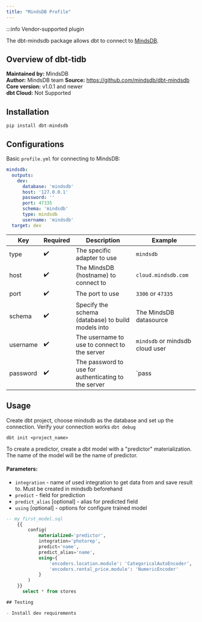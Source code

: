 ```yaml
---
title: "MindsDB Profile"
---
```


:::info Vendor-supported plugin

The dbt-mindsdb package allows dbt to connect to [MindsDB](https://github.com/mindsdb/mindsdb).

## Overview of dbt-tidb

**Maintained by:** MindsDB      
**Author:** MindsDB team 
**Source:** https://github.com/mindsdb/dbt-mindsdb   
**Core version:** v1.0.1 and newer   
**dbt Cloud:** Not Supported

## Installation

```
pip install dbt-mindsdb
```

## Configurations

Basic `profile.yml` for connecting to MindsDB:

```yml
mindsdb:
  outputs:
    dev:
      database: 'mindsdb'
      host: '127.0.0.1'
      password: ''
      port: 47335
      schema: 'mindsdb'
      type: mindsdb
      username: 'mindsdb'
  target: dev

```
| Key      | Required | Description                                          | Example                        |
| -------- | -------- | ---------------------------------------------------- | ------------------------------ |
| type     |    ✔️   | The specific adapter to use                          | `mindsdb`                      |
| host     |    ✔️   | The MindsDB (hostname) to connect to                 | `cloud.mindsdb.com`            |
| port     |    ✔️   | The port to use                                      | `3306`  or `47335`             |
| schema   |    ✔️   | Specify the schema (database) to build models into   | The MindsDB datasource         |
| username |    ✔️   | The username to use to connect to the server         | `mindsdb` or mindsdb cloud user|
| password |    ✔️   | The password to use for authenticating to the server | `pass                          |

## Usage

Create dbt project, choose mindsdb as the database and set up the connection. Verify your connection works `dbt debug`

`dbt init <project_name>`

To create a predictor, create a dbt model with a "predictor" materialization. The name of the model will be the name of predictor.

#### Parameters:
- `integration` - name of used integration to get data from and save result to. Must be created in mindsdb beforehand
- `predict` - field for prediction
- `predict_alias` [optional] - alias for predicted field
- `using` [optional] - options for configure trained model

```sql
-- my_first_model.sql    
    {{
        config(
            materialized='predictor',
            integration='photorep',
            predict='name',
            predict_alias='name',
            using={
                'encoders.location.module': 'CategoricalAutoEncoder',
                'encoders.rental_price.module': 'NumericEncoder'
            }
        )
    }}
      select * from stores

## Testing

- Install dev requirements
